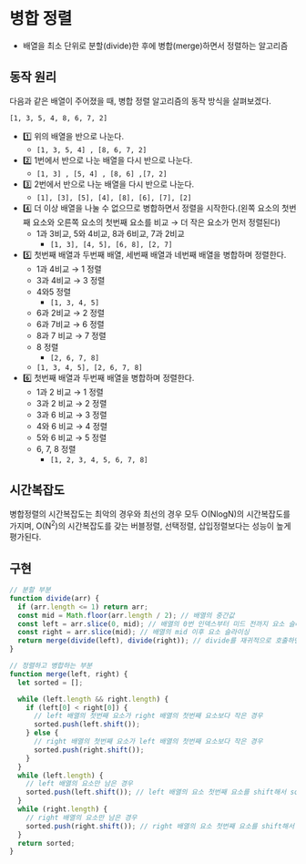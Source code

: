 # 병합 정렬

- 배열을 최소 단위로 분할(divide)한 후에 병합(merge)하면서 정렬하는 알고리즘

## 동작 원리

다음과 같은 배열이 주어졌을 때, 병합 정렬 알고리즘의 동작 방식을 살펴보겠다.

`[1, 3, 5, 4, 8, 6, 7, 2]`

- 1️⃣ 위의 배열을 반으로 나눈다.
  - `[1, 3, 5, 4] , [8, 6, 7, 2]`
- 2️⃣ 1번에서 반으로 나눈 배열을 다시 반으로 나눈다.
  - `[1, 3] , [5, 4] , [8, 6] ,[7, 2]`
- 3️⃣ 2번에서 반으로 나눈 배열을 다시 반으로 나눈다.
  - `[1], [3], [5], [4], [8], [6], [7], [2]`
- 4️⃣ 더 이상 배열을 나눌 수 없으므로 병합하면서 정렬을 시작한다.(왼쪽 요소의 첫번째 요소와 오른쪽 요소의 첫번째 요소를 비교 → 더 작은 요소가 먼저 정렬된다)
  - 1과 3비교, 5와 4비교, 8과 6비교, 7과 2비교
    - `[1, 3], [4, 5], [6, 8], [2, 7]`
- 5️⃣ 첫번째 배열과 두번째 배열, 세번째 배열과 네번째 배열을 병합하며 정렬한다.
  - 1과 4비교 → 1 정렬
  - 3과 4비교 → 3 정렬
  - 4와5 정렬
    - `[1, 3, 4, 5]`
  - 6과 2비교 → 2 정렬
  - 6과 7비교 → 6 정렬
  - 8과 7 비교 → 7 정렬
  - 8 정렬
    - `[2, 6, 7, 8]`
  - `[1, 3, 4, 5], [2, 6, 7, 8]`
- 6️⃣ 첫번째 배열과 두번째 배열을 병합하며 정렬한다.
  - 1과 2 비교 → 1 정렬
  - 3과 2 비교 → 2 정렬
  - 3과 6 비교 → 3 정렬
  - 4와 6 비교 → 4 정렬
  - 5와 6 비교 → 5 정렬
  - 6, 7, 8 정렬
    - `[1, 2, 3, 4, 5, 6, 7, 8]`

## 시간복잡도

병합정렬의 시간복잡도는 최악의 경우와 최선의 경우 모두 O(NlogN)의 시간복잡도를 가지며, O(N<sup>2</sup>)의 시간복잡도를 갖는 버블정렬, 선택정렬, 삽입정렬보다는 성능이 높게 평가된다.

## 구현

```js
// 분할 부분
function divide(arr) {
  if (arr.length <= 1) return arr;
  const mid = Math.floor(arr.length / 2); // 배열의 중간값
  const left = arr.slice(0, mid); // 배열의 0번 인덱스부터 미드 전까지 요소 슬라이싱
  const right = arr.slice(mid); // 배열의 mid 이후 요소 슬라이싱
  return merge(divide(left), divide(right)); // divide를 재귀적으로 호출하면서 배열의 최소 단위(배열의 길이가 1)까지 나누고 병합하면서 올라온다.
}

// 정렬하고 병합하는 부분
function merge(left, right) {
  let sorted = [];

  while (left.length && right.length) {
    if (left[0] < right[0]) {
      // left 배열의 첫번째 요소가 right 배열의 첫번째 요소보다 작은 경우
      sorted.push(left.shift());
    } else {
      // right 배열의 첫번째 요소가 left 배열의 첫번째 요소보다 작은 경우
      sorted.push(right.shift());
    }
  }
  while (left.length) {
    // left 배열의 요소만 남은 경우
    sorted.push(left.shift()); // left 배열의 요소 첫번째 요소를 shift해서 sorted 배열에 push 한다.
  }
  while (right.length) {
    // right 배열의 요소만 남은 경우
    sorted.push(right.shift()); // right 배열의 요소 첫번째 요소를 shift해서 sorted 배열에 push 한다.
  }
  return sorted;
}
```
